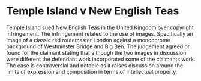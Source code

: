 # Temple Island v New English Teas

Temple Island sued New English Teas in the United Kingdom over copyright infringement.
The infringement related to the use of images.
Specifically an image of a classic red routemaster London against a monochrome background of Westminster Bridge and Big Ben.
The judgement agreed or found for the claimant stating that although the two images in discussion were different the defendant work incorporated some of the claimants work.
The case is controversial and notable as it raises discussion around the limits of expression and composition in terms of intellectual property. 
